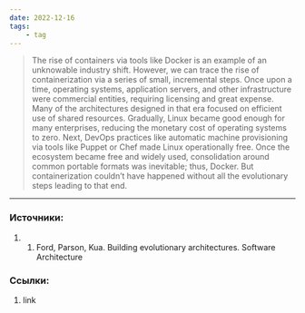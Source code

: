 ```yaml
---
date: 2022-12-16
tags:
    - tag
---
```


> The rise of containers via tools like Docker is an example of an unknowable industry shift. However, we can trace the rise of containerization via a series of small, incremental steps. Once upon a time, operating systems, application servers, and other infrastructure were commercial entities, requiring licensing and great expense. Many of the architectures designed in that era focused on efficient use of shared resources. Gradually, Linux became good enough for many enterprises, reducing the monetary cost of operating systems to zero. Next, DevOps practices like automatic machine provisioning via tools like Puppet or Chef made Linux operationally free. Once the ecosystem became free and widely used, consolidation around common portable formats was inevitable; thus, Docker. But containerization couldn’t have happened without all the evolutionary steps leading to that end.

---

### Источники:
1. 1. Ford, Parson, Kua. Building evolutionary architectures. Software Architecture


### Ссылки:
1. link